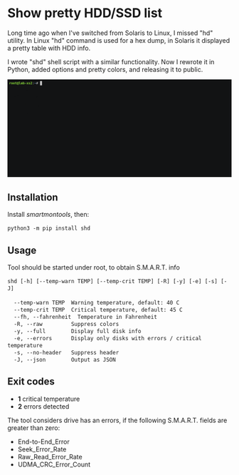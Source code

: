 # Show pretty HDD/SSD list

Long time ago when I've switched from Solaris to Linux, I missed "hd" utility.
In Linux "hd" command is used for a hex dump, in Solaris it displayed a pretty
table with HDD info.

I wrote "shd" shell script with a similar functionality. Now I rewrote it in
Python, added options and pretty colors, and releasing it to public.

<img src="https://raw.githubusercontent.com/alttch/shd/master/demo.gif" />

## Installation

Install *smartmontools*, then:

```
python3 -m pip install shd
```

## Usage

Tool should be started under root, to obtain S.M.A.R.T. info

```
shd [-h] [--temp-warn TEMP] [--temp-crit TEMP] [-R] [-y] [-e] [-s] [-J]

  --temp-warn TEMP  Warning temperature, default: 40 C
  --temp-crit TEMP  Critical temperature, default: 45 C
  --fh, --fahrenheit  Temperature in Fahrenheit
  -R, --raw         Suppress colors
  -y, --full        Display full disk info
  -e, --errors      Display only disks with errors / critical temperature
  -s, --no-header   Suppress header
  -J, --json        Output as JSON
```

## Exit codes

* **1** critical temperature
* **2** errors detected

The tool considers drive has an errors, if the following S.M.A.R.T. fields are
greater than zero:

* End-to-End_Error
* Seek_Error_Rate
* Raw_Read_Error_Rate
* UDMA_CRC_Error_Count

